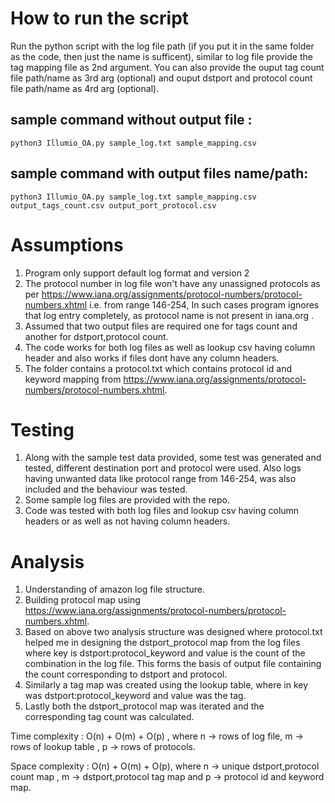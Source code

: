 # How to run the script

Run the python script with the log file path (if you put it in the same folder as the code, then just the name is sufficent), similar to log file provide the tag mapping file as 2nd argument. You can also provide the ouput tag count file path/name as 3rd arg (optional) and ouput dstport and protocol count file path/name as 4rd arg (optional).

## sample command without output file :

`python3 Illumio_OA.py sample_log.txt sample_mapping.csv`

## sample command with output files name/path:

`python3 Illumio_OA.py sample_log.txt sample_mapping.csv output_tags_count.csv output_port_protocol.csv`

# Assumptions

1. Program only support default log format and version 2
2. The protocol number in log file won't have any unassigned protocols as per https://www.iana.org/assignments/protocol-numbers/protocol-numbers.xhtml i.e. from range 146-254, In such cases program ignores that log entry completely, as protocol name is not present in iana.org .
3. Assumed that two output files are required one for tags count and another for dstport,protocol count.
4. The code works for both log files as well as lookup csv having column header and also works if files dont have any column headers.
5. The folder contains a protocol.txt which contains protocol id and keyword mapping from https://www.iana.org/assignments/protocol-numbers/protocol-numbers.xhtml.

# Testing

1. Along with the sample test data provided, some test was generated and tested, different destination port and protocol were used. Also logs having unwanted data like protocol range from 146-254, was also included and the behaviour was tested.
2. Some sample log files are provided with the repo.
3. Code was tested with both log files and lookup csv having column headers or as well as not having column headers.

# Analysis

1. Understanding of amazon log file structure.
2. Building protocol map using https://www.iana.org/assignments/protocol-numbers/protocol-numbers.xhtml.
3. Based on above two analysis structure was designed where protocol.txt helped me in designing the dstport_protocol map from the log files where key is dstport:protocol_keyword and value is the count of the combination in the log file. This forms the basis of output file containing the count corresponding to dstport and protocol.
4. Similarly a tag map was created using the lookup table, where in key was dstport:protocol_keyword and value was the tag.
5. Lastly both the dstport_protocol map was iterated and the corresponding tag count was calculated.

Time complexity : O(n) + O(m) + O(p) , where n -> rows of log file, m -> rows of lookup table , p -> rows of protocols.

Space complexity : O(n) + O(m) + O(p), where n -> unique dstport,protocol count map , m -> dstport,protocol tag map and p -> protocol id and keyword map.
